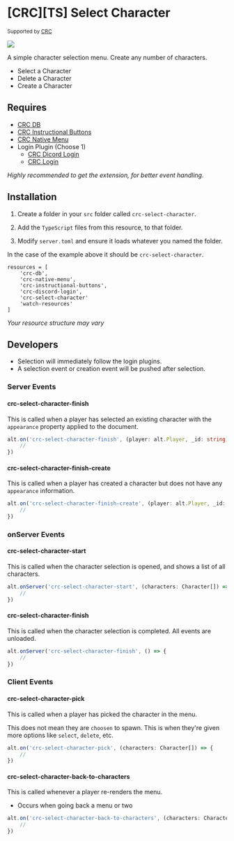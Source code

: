 # [CRC][TS] Select Character

<sup>Supported by <a href="https://github.com/orgs/altv-crc/">CRC</a></sup>

![](https://i.imgur.com/VCpvEJ6.png)

A simple character selection menu. Create any number of characters.

* Select a Character
* Delete a Character
* Create a Character

## Requires

- [CRC DB](https://github.com/altv-crc/crc-db)
- [CRC Instructional Buttons](https://github.com/altv-crc/crc-instructional-buttons)
- [CRC Native Menu](https://github.com/altv-crc/crc-native-menu)
- Login Plugin (Choose 1)
  - [CRC Dicord Login](https://github.com/altv-crc/crc-discord-login)
  - [CRC Login](https://github.com/altv-crc/crc-login)

_Highly recommended to get the extension, for better event handling._

## Installation

1. Create a folder in your `src` folder called `crc-select-character`.

2. Add the `TypeScript` files from this resource, to that folder.

3. Modify `server.toml` and ensure it loads whatever you named the folder.

In the case of the example above it should be `crc-select-character`.

```
resources = [ 
    'crc-db',
    'crc-native-menu',
    'crc-instructional-buttons',
    'crc-discord-login',
    'crc-select-character'
    'watch-resources'
]
```

_Your resource structure may vary_

## Developers

* Selection will immediately follow the login plugins.
* A selection event or creation event will be pushed after selection.

### Server Events

#### crc-select-character-finish

This is called when a player has selected an existing character with the `appearance` property applied to the document.

```ts
alt.on('crc-select-character-finish', (player: alt.Player, _id: string) => {
    //
})
```

#### crc-select-character-finish-create

This is called when a player has created a character but does not have any `appearance` information.

```ts
alt.on('crc-select-character-finish-create', (player: alt.Player, _id: string) => {
    //
})
```

### onServer Events

#### crc-select-character-start

This is called when the character selection is opened, and shows a list of all characters.

```ts
alt.onServer('crc-select-character-start', (characters: Character[]) => {
    //
})
```

#### crc-select-character-finish

This is called when the character selection is completed. All events are unloaded.

```ts
alt.onServer('crc-select-character-finish', () => {
    //
})
```

### Client Events

#### crc-select-character-pick

This is called when a player has picked the character in the menu.

This does not mean they are `choosen` to spawn. This is when they're given more options like `select`, `delete`, etc.

```ts
alt.on('crc-select-character-pick', (characters: Character[]) => {
    //
})
```

#### crc-select-character-back-to-characters

This is called whenever a player re-renders the menu.

* Occurs when going back a menu or two

```ts
alt.on('crc-select-character-back-to-characters', (characters: Character[]) => {
    //
})
```